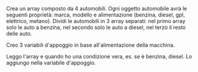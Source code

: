 Crea un array composto da 4 automobili.
Ogni oggetto automobile avrà le seguenti proprietà: marca, modello e alimentazione (benzina, diesel, gpl, elettrico, metano).
Dividi le automobili in 3 array separati: nel primo array solo le auto a benzina, nel secondo solo le auto a diesel, nel terzo il resto delle auto.

Creo 3 variabili d'appoggio in base all'alimentazione della macchina.

Leggo l'array e quando ho una condizione vera, es. se è benzina, diesel. Lo aggiungo nella variabile d'appoggio.
